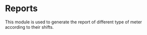 # Reports

This module is used to generate the report of different type of meter according to their shifts.
